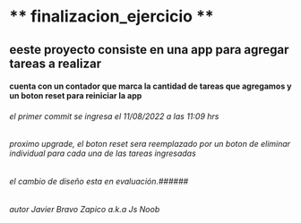 # ** finalizacion_ejercicio **

## eeste proyecto consiste en una app para agregar tareas a realizar
#### cuenta con un contador que  marca la cantidad de tareas que agregamos y un boton reset para reiniciar la app

###### el primer commit se ingresa el 11/08/2022 a las 11:09 hrs

###### proximo upgrade, el boton reset sera reemplazado por un boton de eliminar individual para cada una de las tareas ingresadas
###### el cambio de diseño esta en evaluación.######

###### autor Javier Bravo Zapico a.k.a Js Noob
